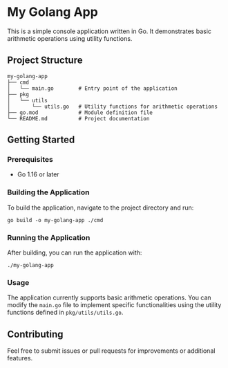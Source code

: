 # My Golang App

This is a simple console application written in Go. It demonstrates basic arithmetic operations using utility functions.

## Project Structure

```
my-golang-app
├── cmd
│   └── main.go        # Entry point of the application
├── pkg
│   └── utils
│       └── utils.go   # Utility functions for arithmetic operations
├── go.mod             # Module definition file
└── README.md          # Project documentation
```

## Getting Started

### Prerequisites

- Go 1.16 or later

### Building the Application

To build the application, navigate to the project directory and run:

```
go build -o my-golang-app ./cmd
```

### Running the Application

After building, you can run the application with:

```
./my-golang-app
```

### Usage

The application currently supports basic arithmetic operations. You can modify the `main.go` file to implement specific functionalities using the utility functions defined in `pkg/utils/utils.go`. 

## Contributing

Feel free to submit issues or pull requests for improvements or additional features.